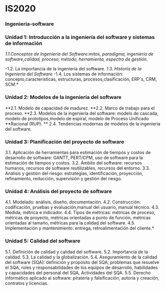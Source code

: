 # IS2020

### Ingenieria-software
### Unidad 1: Introducción a la ingeniería del software y sistemas de información

_1.1.Conceptos de Ingeniería del Software:mitos, paradigma, ingeniería de software,calidad, proceso, método, herramienta, espectro de gestión._

-1.2. La importancia de la ingeniería del software.
_1.3. Historia de la Ingeniería del Software_
-1.4. Los sistemas de información: concepto,características, estructuras, procesos,clasificación, ERP´s, CRM, SCM.*

### Unidad 2: Modelos de la ingeniería del software
**2.1. Modelo de capacidad de madurez.
**2.2. Marco de trabajo para el proceso.
**2.3. Modelos de la ingeniería del software: modelo de cascada, modelo de prototipos,modelo de espiral, modelo de Proceso Unificado **Racional (RUP).
** 2.4. Tendencias modernas de modelos de la ingeniería del software.

### Unidad 3: Planificación del proyecto de software
3.1. Aplicación de herramientas para estimación de tiempos y costos de desarrollo de software: GANTT, PERT/CPM, uso de software para la estimación de tiempos y costos.
3.2. Ámbito del software: recursos humanos, recursos de software reutilizables, recursos del entorno.
3.3. Análisis y gestión del riesgo: estrategias, identificación, proyección, refinamiento, reducción, supervisión y gestión del riesgo.

### Unidad 4: Análisis del proyecto de software
4.1. Modelado: análisis, diseño, documentación.
4.2. Construcción: codificación, pruebas y evaluación,manual del usuario, manual técnico.
4.3. Medida, métrica e indicador.
4.4. Tipos de métricas: métricas de proceso, métricas de proyecto, métricas orientadas a punto de función, métricas orientadas al tamaño, métricas para la calidad del software.
4.5. Implementación y mantenimiento: entrega, retroalimentación del cliente.*

### Unidad 5: Calidad del software
5.1. Definición de calidad y calidad del software.
5.2. Importancia de la calidad.
5.3. La calidad y la globalización.
5.4. Aseguramiento de la calidad del software (SQA): definición y propósito del SQA, problemas que resuelve el SQA, roles y responsabilidades de los equipos de desarrollo, habilidades y capacidades del personal del SQA, Actividades del SQA.
5.5. Derecho informático aplicado al software: piratería y falsificación, autoría y creación, contratos y licencias.
